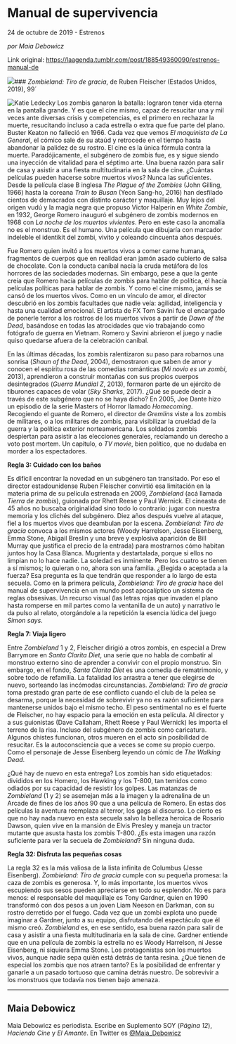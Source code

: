 # Manual de supervivencia



24 de octubre de 2019 - Estrenos

_por Maia Debowicz_

Link original: https://laagenda.tumblr.com/post/188549360090/estrenos-manual-de

![](https://64.media.tumblr.com/3c1455d2e2901f075ea6e9e3f2e1fe53/935794e27653cc42-d8/s500x750/82ad09923f05185853e37413768eba059db48109.jpg)### *Zombieland: Tiro de gracia*, de Ruben Fleischer (Estados Unidos, 2019), 99´

![Katie Ledecky](https://64.media.tumblr.com/b38f41f221090d94af7c98e09a353cb1/935794e27653cc42-ca/s400x600/edc8479cff834f3ceb65b7b82d60aa85ca94c608.jpg)
Los zombis ganaron la batalla: lograron tener vida eterna en la pantalla grande. Y es que el cine mismo, capaz de resucitar una y mil veces ante diversas crisis y competencias, es el primero en rechazar la muerte, resucitando incluso a cada estrella o extra que fue parte del plano. Buster Keaton no falleció en 1966. Cada vez que vemos *El maquinista de La General*, el cómico sale de su ataúd y retrocede en el tiempo hasta abandonar la palidez de su rostro. El cine es la única fórmula contra la muerte. Paradójicamente, el subgénero de zombis fue, es y sigue siendo una inyección de vitalidad para el séptimo arte. Una buena razón para salir de casa y asistir a una fiesta multitudinaria en la sala de cine. ¿Cuántas películas pueden hacerse sobre muertos vivos? Nunca las suficientes. Desde la película clase B inglesa *The Plague of the Zombies* (John Gilling, 1966) hasta la coreana *Train to Busan* (Yeon Sang-ho, 2016) han desfilado cientos de demacrados con distinto carácter y maquillaje. Muy lejos del origen vudú y la magia negra que propuso Victor Halperin en *White Zombie*, en 1932, George Romero inauguró el subgénero de zombis modernos en 1968 con *La noche de los muertos vivientes*. Pero en este caso la anomalía no es el monstruo. Es el humano. Una película que dibujaría con marcador indeleble el identikit del zombi, vivito y coleando cincuenta años después. 

Fue Romero quien invitó a los muertos vivos a comer carne humana, fragmentos de cuerpos que en realidad eran jamón asado cubierto de salsa de chocolate. Con la conducta caníbal nacía la cruda metáfora de los horrores de las sociedades modernas. Sin embargo, pese a que la gente creía que Romero hacía películas de zombis para hablar de política, él hacía películas políticas para hablar de zombis. Y como el cine mismo, jamás se cansó de los muertos vivos. Como en un vínculo de amor, el director descubrió en los zombis facultades que nadie veía: agilidad, inteligencia y hasta una cualidad emocional. El artista de FX Tom Savini fue el encargado de ponerle terror a los rostros de los muertos vivos a partir de *Dawn of the Dead*, basándose en todas las atrocidades que vio trabajando como fotógrafo de guerra en Vietnam. Romero y Savini abrieron el juego y nadie quiso quedarse afuera de la celebración caníbal.

En las últimas décadas, los zombis ralentizaron su paso para robarnos una sonrisa (*Shaun of the Dead*, 2004), demostraron que saben de amor y conocen el espíritu rosa de las comedias románticas (*Mi novio es un zombi*, 2013), aprendieron a construir montañas con sus propios cuerpos desintegrados (*Guerra Mundial Z*, 2013), formaron parte de un ejército de tiburones capaces de volar (*Sky Sharks*, 2017). ¿Qué se puede decir a través de este subgénero que no se haya dicho? En 2005, Joe Dante hizo un episodio de la serie Masters of Horror llamado *Homecoming*. Recogiendo el guante de Romero, el director de *Gremlins* viste a los zombis de militares, o a los militares de zombis, para visibilizar la crueldad de la guerra y la política exterior norteamericana. Los soldados zombis despiertan para asistir a las elecciones generales, reclamando un derecho a voto post mortem. Un capítulo, o *TV movie*, bien político, que no dudaba en morder a los espectadores. 

**Regla 3: Cuidado con los baños**

Es difícil encontrar la novedad en un subgénero tan transitado. Por eso el director estadounidense Ruben Fleischer convirtió esa limitación en la materia prima de su película estrenada en 2009, *Zombieland* (acá llamada *Tierra de zombis*), guionada por Rhett Reese y Paul Wernick. El cineasta de 45 años no buscaba originalidad sino todo lo contrario: jugar con nuestra memoria y los clichés del subgénero. Diez años después vuelve al ataque, fiel a los muertos vivos que deambulan por la escena. *Zombieland: Tiro de gracia* convoca a los mismos actores (Woody Harrelson, Jesse Eisenberg, Emma Stone, Abigail Breslin y una breve y explosiva aparición de Bill Murray que justifica el precio de la entrada) para mostrarnos cómo habitan juntos hoy la Casa Blanca. Mugrienta y destartalada, porque si ellos no limpian no lo hace nadie. La soledad es inminente. Pero los cuatro se tienen a sí mismos; lo quieran o no, ahora son una familia. ¿Elegida o aceptada a la fuerza? Esa pregunta es la que tendrán que responder a lo largo de esta secuela. Como en la primera película, *Zombieland: Tiro de gracia* hace del manual de supervivencia en un mundo post apocalíptico un sistema de reglas obsesivas. Un recurso visual (las letras rojas que invaden el plano hasta romperse en mil partes como la ventanilla de un auto) y narrativo le da pulso al relato, otorgándole a la repetición la esencia lúdica del juego *Simon says*.

**Regla 7: Viaja ligero**

Entre *Zombieland* 1 y 2, Fleischer dirigió a otros zombis, en especial a Drew Barrymore en *Santa Clarita Diet*, una serie que no habla de combatir al monstruo externo sino de aprender a convivir con el propio monstruo. Sin embargo, en el fondo, *Santa Clarita Diet* es una comedia de rematrimonio, y sobre todo de refamilia. La fatalidad los arrastra a tener que elegirse de nuevo, sorteando las incómodas circunstancias. *Zombieland: Tiro de gracia* toma prestado gran parte de ese conflicto cuando el club de la pelea se desarma, porque la necesidad de sobrevivir ya no es razón suficiente para mantenerse unidos bajo el mismo techo. El peso sentimental no es el fuerte de Fleischer, no hay espacio para la emoción en esta película. Al director y a sus guionistas (Dave Callaham, Rhett Reese y Paul Wernick) les importa el terreno de la risa. Incluso del subgénero de zombis como caricatura. Algunos chistes funcionan, otros mueren en el acto sin posibilidad de resucitar. Es la autoconsciencia que a veces se come su propio cuerpo. Como el personaje de Jesse Eisenberg leyendo un cómic de *The Walking Dead*. 

¿Qué hay de nuevo en esta entrega? Los zombis han sido etiquetados: divididos en los Homero, los Hawking y los T-800, tan temidos como odiados por su capacidad de resistir los golpes. Las matanzas de *Zombieland* (1 y 2) se asemejan más a la imagen y la adrenalina de un Arcade de fines de los años 90 que a una película de Romero. En estas dos películas la aventura reemplaza al terror, los gags al discurso. Lo cierto es que no hay nada nuevo en esta secuela salvo la belleza heroica de Rosario Dawson, quien vive en la mansión de Elvis Presley y maneja un tractor mutante que asusta hasta los zombis T-800. ¿Es esta imagen una razón suficiente para ver la secuela de *Zombieland*? Sin ninguna duda.

**Regla 32: Disfruta las pequeñas cosas**

La regla 32 es la más valiosa de la lista infinita de Columbus (Jesse Eisenberg). *Zombieland: Tiro de gracia* cumple con su pequeña promesa: la caza de zombis es generosa. Y, lo más importante, los muertos vivos escupiendo sus sesos pueden apreciarse en todo su esplendor. No es para menos: el responsable del maquillaje es Tony Gardner, quien en 1990 transformó con dos pesos a un joven Liam Neeson en Darkman, con su rostro derretido por el fuego. Cada vez que un zombi explota uno puede imaginar a Gardner, junto a su equipo, disfrutando del espectáculo que él mismo creó. *Zombieland* es, en ese sentido, esa buena razón para salir de casa y asistir a una fiesta multitudinaria en la sala de cine. Gardner entiende que en una película de zombis la estrella no es Woody Harrelson, ni Jesse Eisenberg, ni siquiera Emma Stone. Los protagonistas son los muertos vivos, aunque nadie sepa quién está detrás de tanta resina. ¿Qué tienen de especial los zombis que nos atraen tanto? Es la posibilidad de enfrentar y ganarle a un pasado tortuoso que camina detrás nuestro. De sobrevivir a los monstruos que todavía nos tienen bajo amenaza.

  




---

 Maia Debowicz
--------------

 Maia Debowicz es periodista. Escribe en Suplemento SOY (*Página 12*), *Haciendo Cine* y *El Amante*. En Twitter es [@Maia\_Debowicz](https://twitter.com/Maia_Debowicz?lang=es%E2%80%9D%0D%0Atarget=) 

